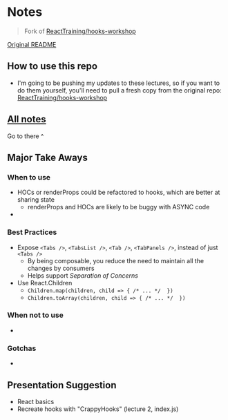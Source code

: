 # Notes

> Fork of [ReactTraining/hooks-workshop](https://github.com/ReactTraining/hooks-workshop)

[Original README](./README.md)

## How to use this repo

- I'm going to be pushing my updates to these lectures, so if you want to do them yourself, you'll need to pull a fresh copy from the original repo: [ReactTraining/hooks-workshop](https://github.com/ReactTraining/hooks-workshop)


## [All notes](./NOTES.md)

Go to there ^

## Major Take Aways

### When to use

- HOCs or renderProps could be refactored to hooks, which are better at sharing state
  - renderProps and HOCs are likely to be buggy with ASYNC code
- 

### Best Practices

- Expose `<Tabs />`, `<TabsList />`, `<Tab />`, `<TabPanels />`, instead of just `<Tabs />`
    - By being composable, you reduce the need to maintain all the changes by consumers
    - Helps support _Separation of Concerns_
- Use React.Children
  - `Children.map(children, child => { /* ... */  })`
  - `Children.toArray(children, child => { /* ... */  })`

### When not to use

- 

### Gotchas

- 

## Presentation Suggestion

- React basics
- Recreate hooks with "CrappyHooks" (lecture 2, index.js)